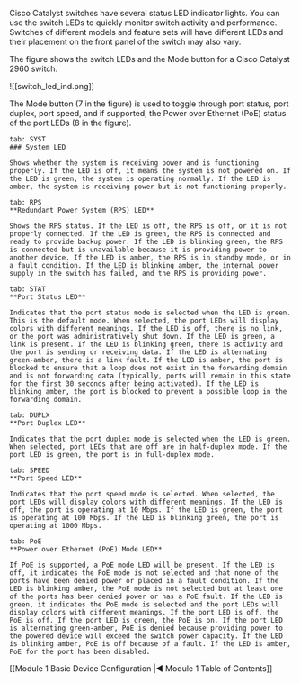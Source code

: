 Cisco Catalyst switches have several status LED indicator lights. You can use the switch LEDs to quickly monitor switch activity and performance. Switches of different models and feature sets will have different LEDs and their placement on the front panel of the switch may also vary.

The figure shows the switch LEDs and the Mode button for a Cisco Catalyst 2960 switch.

![[switch_led_ind.png]]

The Mode button (7 in the figure) is used to toggle through port status, port duplex, port speed, and if supported, the Power over Ethernet (PoE) status of the port LEDs (8 in the figure).

````tabs
tab: SYST
### System LED

Shows whether the system is receiving power and is functioning properly. If the LED is off, it means the system is not powered on. If the LED is green, the system is operating normally. If the LED is amber, the system is receiving power but is not functioning properly.

tab: RPS
**Redundant Power System (RPS) LED**

Shows the RPS status. If the LED is off, the RPS is off, or it is not properly connected. If the LED is green, the RPS is connected and ready to provide backup power. If the LED is blinking green, the RPS is connected but is unavailable because it is providing power to another device. If the LED is amber, the RPS is in standby mode, or in a fault condition. If the LED is blinking amber, the internal power supply in the switch has failed, and the RPS is providing power.

tab: STAT
**Port Status LED**

Indicates that the port status mode is selected when the LED is green. This is the default mode. When selected, the port LEDs will display colors with different meanings. If the LED is off, there is no link, or the port was administratively shut down. If the LED is green, a link is present. If the LED is blinking green, there is activity and the port is sending or receiving data. If the LED is alternating green-amber, there is a link fault. If the LED is amber, the port is blocked to ensure that a loop does not exist in the forwarding domain and is not forwarding data (typically, ports will remain in this state for the first 30 seconds after being activated). If the LED is blinking amber, the port is blocked to prevent a possible loop in the forwarding domain.

tab: DUPLX
**Port Duplex LED**

Indicates that the port duplex mode is selected when the LED is green. When selected, port LEDs that are off are in half-duplex mode. If the port LED is green, the port is in full-duplex mode.

tab: SPEED
**Port Speed LED**

Indicates that the port speed mode is selected. When selected, the port LEDs will display colors with different meanings. If the LED is off, the port is operating at 10 Mbps. If the LED is green, the port is operating at 100 Mbps. If the LED is blinking green, the port is operating at 1000 Mbps.

tab: PoE
**Power over Ethernet (PoE) Mode LED**

If PoE is supported, a PoE mode LED will be present. If the LED is off, it indicates the PoE mode is not selected and that none of the ports have been denied power or placed in a fault condition. If the LED is blinking amber, the PoE mode is not selected but at least one of the ports has been denied power or has a PoE fault. If the LED is green, it indicates the PoE mode is selected and the port LEDs will display colors with different meanings. If the port LED is off, the PoE is off. If the port LED is green, the PoE is on. If the port LED is alternating green-amber, PoE is denied because providing power to the powered device will exceed the switch power capacity. If the LED is blinking amber, PoE is off because of a fault. If the LED is amber, PoE for the port has been disabled.
````
[[Module 1 Basic Device Configuration |◀ Module 1 Table of Contents]]